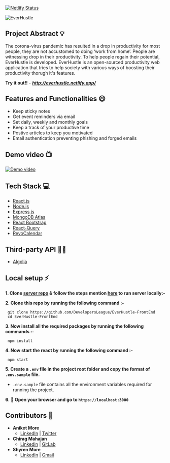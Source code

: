 [![Netlify Status](https://api.netlify.com/api/v1/badges/c32436c3-e563-45df-88bd-349098fefa77/deploy-status)](https://app.netlify.com/sites/everhustle/deploys)


![EverHustle](https://socialify.git.ci/DevelopersLeague/EverHustle-FrontEnd/image?description=1&font=Inter&forks=1&language=1&stargazers=1&theme=Dark)

## Project Abstract 💡
The corona-virus pandemic has resulted in a drop in productivity for most people, they are not accustomed to doing ‘work from home’. People are witnessing drop in their productivity. To help people regain their potential, EverHustle is developed. EverHustle is an open-sourced productivity web application that tries to help society with
various ways of boosting their productivity thorugh it's features.

**Try it out!!** - ***http://everhustle.netlify.app/***

## Features and Functionalities 😃
- Keep sticky notes
- Get event reminders via email
- Set daily, weekly and monthly goals
- Keep a track of your productive time
- Postive articles to keep you motivated 
- Email authentication preventing phishing and forged emails

<!-- https://youtu.be/u9JnFdxIUgM -->

## Demo video 📺

[![Demo video](http://img.youtube.com/vi/u9JnFdxIUgM/0.jpg)](http://www.youtube.com/watch?v=u9JnFdxIUgM "EverHustle demo")

## Tech Stack 💻

 - [React.js](https://reactjs.org/)
 - [Node.js](https://nodejs.org/en/)
 - [Express.js](https://expressjs.com/)
 - [MongoDB Atlas](https://www.mongodb.com/cloud/atlas)
 - [React Bootstrap](https://react-bootstrap.github.io/)
 - [React-Query](https://react-query.tanstack.com/)
 - [RevoCalendar](https://github.com/gjmolter/revo-calendar)

## Third-party API 👨‍💻
- [Algolia](https://www.algolia.com/doc/rest-api/search/)

## Local setup ⚡
 
 **1. Clone [server repo](https://github.com/DevelopersLeague/EverHustle-server) & follow the steps mention [here](https://github.com/DevelopersLeague/EverHustle-server#how-to-run-the-server-locally) to run server locally:-**
 
 **2. Clone this repo by running the following command :-**
 ```
  git clone https://github.com/DevelopersLeague/EverHustle-FrontEnd
  cd EverHustle-FrontEnd
 ```
 
 **3. Now install all the required packages by running the following commands :-**
 ```
  npm install 
 ```
 **4. Now start the react by running the following command :-**
 ```
  npm start
 ```
 **5. Create a `.env` file in the project root folder and copy the format of `.env.sample` file.**

   - `.env.sample` file contains all the environment variables required for running the project.
   
   
 **6.** **🎉  Open your browser and go to  `https://localhost:3000`**

## Contributors 🤝
 - **Aniket More**
    - [LinkedIn](https://www.linkedin.com/in/aniket-more-2b97571b1/) | [Twitter](https://twitter.com/aniket_more311) 
 - **Chirag Mahajan**
    - [Linkedin](https://www.linkedin.com/in/chirag-mahajan-b09144137/) | [GitLab](https://gitlab.com/chiragmahajan3101)
 - **Shyren More**
    - [LinkedIn](https://www.linkedin.com/in/shyrenmore/) | [Gmail](mailto:shyren.more30@gmail.com)
    